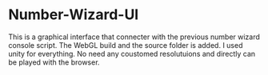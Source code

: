 # Number-Wizard-UI
This is a graphical interface that connecter with the previous number wizard console script. The WebGL build and the source folder is added. I used unity for everything.
No need any coustomed resolutuions and directly can be played with the browser. 
